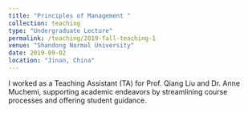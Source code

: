 ```yaml
---
title: "Principles of Management "
collection: teaching
type: "Undergraduate Lecture"
permalink: /teaching/2019-fall-teaching-1
venue: "Shandong Normal University"
date: 2019-09-02
location: "Jinan, China"
---
```


I worked as a Teaching Assistant (TA) for Prof. Qiang Liu and Dr. Anne Muchemi, supporting academic endeavors by streamlining course processes and offering student guidance.
